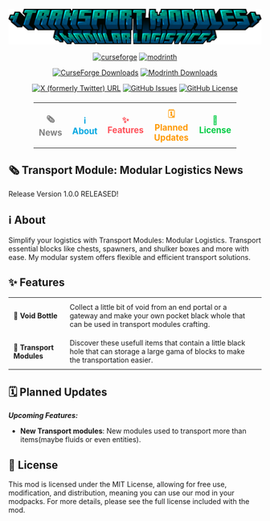![TMML Logo](https://raw.githubusercontent.com/Foxirion/Transport-Module-Modular-Logistics/refs/heads/main/src/main/resources/TMML_title.png)

<p align="center">
  <a href="https://www.curseforge.com/minecraft/mc-mods/transport-module-modular-logistics"><img alt="curseforge" height="56" src="https://cdn.jsdelivr.net/npm/@intergrav/devins-badges@3/assets/cozy/available/curseforge_vector.svg"></a>
  <a href="https://modrinth.com/mod/transport-module-modular-logistics"><img alt="modrinth" height="56" src="https://cdn.jsdelivr.net/npm/@intergrav/devins-badges@3/assets/cozy/available/modrinth_vector.svg"></a>
</p>

<p align="center">
  <a href="https://www.curseforge.com/minecraft/mc-mods/transport-module-modular-logistics"><img alt="CurseForge Downloads" src="https://img.shields.io/curseforge/dt/1133923?style=for-the-badge&logo=curseforge&color=1B3193"></a>
  <a href="https://modrinth.com/mod/transport-module-modular-logistics"><img alt="Modrinth Downloads" src="https://img.shields.io/modrinth/dt/7Bs4lCxX?style=for-the-badge&logo=modrinth&color=1B3193"></a>
</p>

<p align="center">
  <a href="https://x.com/s_forge31658"><img alt="X (formerly Twitter) URL" src="https://img.shields.io/twitter/url?url=https%3A%2F%2Fx.com%2Fs_forge31658&style=for-the-badge&logo=x&logoColor=000000&label=Follow%20Me&color=555555"></a>
  <a href="https://github.com/Foxirion/RealityMod_Forge_1.20.1/issues"><img alt="GitHub Issues" src="https://img.shields.io/github/issues/Foxirion/RealityMod_Forge_1.20.1?style=for-the-badge&color=1B3193"></a>
  <a href="https://github.com/Foxirion/RealityMod_Forge_1.20.1/blob/master/LICENSE"><img alt="GitHub License" src="https://img.shields.io/github/license/Foxirion/RealityMod_Forge_1.20.1?style=for-the-badge&color=1B3193"></a>
</p>

<table align="center" style="border-collapse: collapse; margin: 20px auto; width: 80%;">
  <tr>
    <td align="center" style="border: none; padding: 10px;">
      <a href="#%EF%B8%8F-transport-module-modular-logistics-news" style="text-decoration: none; color: #808080; font-size: 1.2em; font-weight: bold; transition: color 0.3s ease;">
        🗞️ News
      </a>
    </td>
    <td align="center" style="border: none; padding: 10px;">
      <a href="#%E2%84%B9%EF%B8%8F-about" style="text-decoration: none; color: #00A7E1; font-size: 1.2em; font-weight: bold; transition: color 0.3s ease;">
        ℹ️ About 
      </a>
    </td>
    <td align="center" style="border: none; padding: 10px;">
      <a href="#-features" style="text-decoration: none; color: #FF4F58; font-size: 1.2em; font-weight: bold; transition: color 0.3s ease;">
        ✨ Features
      </a>
    </td>
    <td align="center" style="border: none; padding: 10px;">
      <a href="##%EF%B8%8F-planned-updates" style="text-decoration: none; color: #FF9900; font-size: 1.2em; font-weight: bold; transition: color 0.3s ease;">
        🗓️ Planned Updates
      </a>
    </td>
    <td align="center" style="border: none; padding: 10px;">
      <a href="#-license" style="text-decoration: none; color: #00CC44; font-size: 1.2em; font-weight: bold; transition: color 0.3s ease;">
        📜 License
      </a>
    </td>
  </tr>
</table>

## 🗞️ Transport Module: Modular Logistics News

Release Version 1.0.0 RELEASED!

## ℹ️ About

Simplify your logistics with Transport Modules: Modular Logistics.
Transport essential blocks like chests, spawners, and shulker boxes and more with ease.
My modular system offers flexible and efficient transport solutions.

## ✨ Features

<table align="center" style="border-collapse: collapse;">
<tbody>
<tr>
<td style="padding: 10px; text-align: left; border: none;"><strong>🫙 Void Bottle</strong></td>
<td style="padding: 10px; text-align: left; border: none;">Collect a little bit of void from an end portal or a gateway and make your own pocket black whole that can be used in transport modules crafting.</td>
<tr>
<td style="padding: 10px; text-align: left; border: none;"><strong>💾 Transport Modules</strong></td>
<td style="padding: 10px; text-align: left; border: none;">Discover these usefull items that contain a little black hole that can storage a large gama of blocks to make the transportation easier.</td>
</tr>
</tbody>
</table>

## 🗓️ Planned Updates

  **_Upcoming Features:_**
  - **New Transport modules**: New modules used to transport more than items(maybe fluids or even entities).

## 📜 License

This mod is licensed under the MIT License, allowing for free use, modification, and distribution, meaning you can use
our mod in your modpacks. For more details, please see the full license included with the mod.
